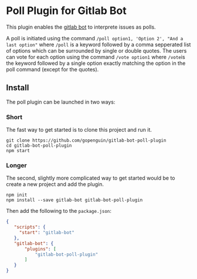 # Poll Plugin for Gitlab Bot

This plugin enables the [gitlab bot](https://github.com/gopenguin/gitlab-bot) to interprete issues as polls.

A poll is initiated using the command `/poll option1, 'Option 2', "And a last option"` where `/poll` is a keyword followed by a comma sepperated list of options which can be surrounded by single or double quotes. The users can vote for each option using the command `/vote option1` where `/vote`is the keyword followed by a single option exactly matching the option in the poll command (except for the quotes).

## Install

The poll plugin can be launched in two ways:

### Short

The fast way to get started is to clone this project and run it.

```shell
git clone https://github.com/gopenguin/gitlab-bot-poll-plugin
cd gitlab-bot-poll-plugin
npm start
```

### Longer

The second, slightly more complicated way to get started would be to create a new project and add the plugin.

```shell
npm init
npm install --save gitlab-bot gitlab-bot-poll-plugin
```

Then add the following to the `package.json`:
```json
{
   "scripts": {
     "start": "gitlab-bot"
   },
   "gitlab-bot": {
       "plugins": [
           "gitlab-bot-poll-plugin"
       ]
   }
}
```

